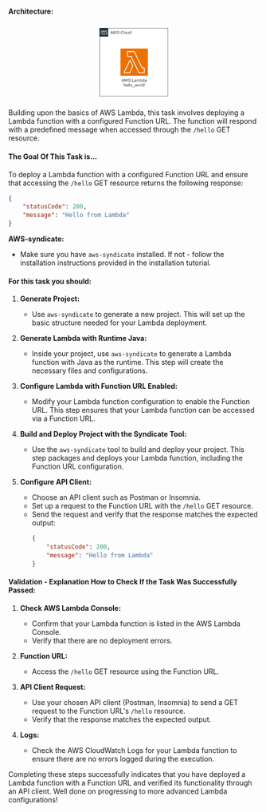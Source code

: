 #### Architecture:

<div style="text-align: center;">
  <img src="../../images/img.png" style="width: 30%;" >
</div>

Building upon the basics of AWS Lambda, this task involves deploying a Lambda function with a configured Function URL. The function will respond with a predefined message when accessed through the `/hello` GET resource.

#### The Goal Of This Task is...
To deploy a Lambda function with a configured Function URL and ensure that accessing the `/hello` GET resource returns the following response:
```json
{
	"statusCode": 200,
	"message": "Hello from Lambda"
}
```

 **AWS-syndicate:**
   - Make sure you have `aws-syndicate` installed. If not - follow the installation instructions provided in the installation tutorial.


#### For this task you should:

1. **Generate Project:**
   - Use `aws-syndicate` to generate a new project. This will set up the basic structure needed for your Lambda deployment.

2. **Generate Lambda with Runtime Java:**
   - Inside your project, use `aws-syndicate` to generate a Lambda function with Java as the runtime. This step will create the necessary files and configurations.

3. **Configure Lambda with Function URL Enabled:**
   - Modify your Lambda function configuration to enable the Function URL. This step ensures that your Lambda function can be accessed via a Function URL.

4. **Build and Deploy Project with the Syndicate Tool:**
   - Use the `aws-syndicate` tool to build and deploy your project. This step packages and deploys your Lambda function, including the Function URL configuration.

5. **Configure API Client:**
   - Choose an API client such as Postman or Insomnia.
   - Set up a request to the Function URL with the `/hello` GET resource.
   - Send the request and verify that the response matches the expected output:
     ```json
     {
         "statusCode": 200,
         "message": "Hello from Lambda"
     }
     ```

#### Validation - Explanation How to Check If the Task Was Successfully Passed:

1. **Check AWS Lambda Console:**
   - Confirm that your Lambda function is listed in the AWS Lambda Console.
   - Verify that there are no deployment errors.

2. **Function URL:**
   - Access the `/hello` GET resource using the Function URL.

3. **API Client Request:**
   - Use your chosen API client (Postman, Insomnia) to send a GET request to the Function URL's `/hello` resource.
   - Verify that the response matches the expected output.

4. **Logs:**
   - Check the AWS CloudWatch Logs for your Lambda function to ensure there are no errors logged during the execution.

Completing these steps successfully indicates that you have deployed a Lambda function with a Function URL and verified its functionality through an API client. Well done on progressing to more advanced Lambda configurations!